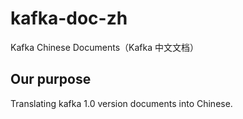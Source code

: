 # kafka-doc-zh
Kafka Chinese Documents（Kafka 中文文档）

## Our purpose
Translating kafka 1.0 version documents into Chinese.



